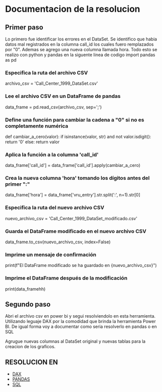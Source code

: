 # Documentacion de la resolucion 
## Primer paso 
Lo primero fue identificar los errores en el DataSet. 
Se identifico que habia datos mal registrados en la columna call_id los cuales fuero remplazados por "0". Ademas se agrego una nueva columna llamada hora. 
Todo esto se realizo con python y pandas en la siguente linea de codigo 
import pandas as pd

### Especifica la ruta del archivo CSV
archivo_csv = 'Call_Center_1999_DataSet.csv'

### Lee el archivo CSV en un DataFrame de pandas
data_frame = pd.read_csv(archivo_csv, sep=';')

### Define una función para cambiar la cadena a "0" si no es completamente numérica
def cambiar_a_cero(valor):
    if isinstance(valor, str) and not valor.isdigit():
        return '0'
    else:
        return valor

### Aplica la función a la columna 'call_id'
data_frame['call_id'] = data_frame['call_id'].apply(cambiar_a_cero)

### Crea la nueva columna 'hora' tomando los dígitos antes del primer ":"
data_frame['hora'] = data_frame['vru_entry'].str.split(':', n=1).str[0]

### Especifica la ruta del nuevo archivo CSV
nuevo_archivo_csv = 'Call_Center_1999_DataSet_modificado.csv'

### Guarda el DataFrame modificado en el nuevo archivo CSV
data_frame.to_csv(nuevo_archivo_csv, index=False)

### Imprime un mensaje de confirmación
print(f"El DataFrame modificado se ha guardado en {nuevo_archivo_csv}")

### Imprime el DataFrame después de la modificación
print(data_framehh)

## Segundo paso 
Abri el archivo csv en power bi y segui resolviendolo en esta herramienta. Utilizando leguaje DAX por la comodidad que brinda la herramienta Power BI. De igual forma voy a documentar como seria resolverlo en pandas o en SQL

Agrugue nuevas columnas al DataSet original y nuevas tablas para la creacion de los graficos.

## RESOLUCION EN 

 * [DAX](/Resolucion%20Integrador/Call%20Center/Resolucion%20en%20DAX.md)
 * [PANDAS](/Resolucion%20Integrador/Call%20Center/Resolucion%20en%20PANDAS.md)
 * [SQL](/Resolucion%20Integrador/Call%20Center/Resolucion%20en%20SQL.md)

